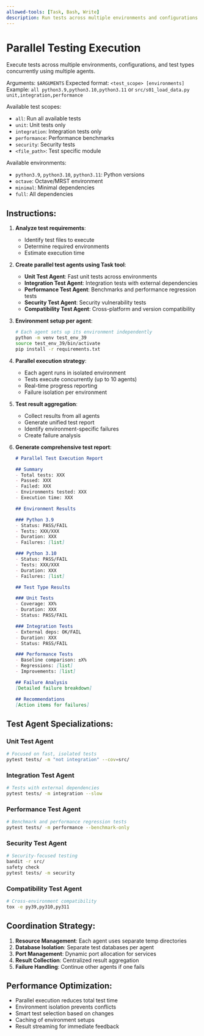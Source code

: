 ```yaml
---
allowed-tools: [Task, Bash, Write]
description: Run tests across multiple environments and configurations in parallel
---
```


# Parallel Testing Execution

Execute tests across multiple environments, configurations, and test types concurrently using multiple agents.

Arguments: `$ARGUMENTS`
Expected format: `<test_scope> [environments]`
Example: `all python3.9,python3.10,python3.11` or `src/s01_load_data.py unit,integration,performance`

Available test scopes:
- `all`: Run all available tests
- `unit`: Unit tests only
- `integration`: Integration tests only
- `performance`: Performance benchmarks
- `security`: Security tests
- `<file_path>`: Test specific module

Available environments:
- `python3.9`, `python3.10`, `python3.11`: Python versions
- `octave`: Octave/MRST environment
- `minimal`: Minimal dependencies
- `full`: All dependencies

## Instructions:

1. **Analyze test requirements**:
   - Identify test files to execute
   - Determine required environments
   - Estimate execution time

2. **Create parallel test agents using Task tool**:
   - **Unit Test Agent**: Fast unit tests across environments
   - **Integration Test Agent**: Integration tests with external dependencies
   - **Performance Test Agent**: Benchmarks and performance regression tests
   - **Security Test Agent**: Security vulnerability tests
   - **Compatibility Test Agent**: Cross-platform and version compatibility

3. **Environment setup per agent**:
   ```bash
   # Each agent sets up its environment independently
   python -m venv test_env_39
   source test_env_39/bin/activate
   pip install -r requirements.txt
   ```

4. **Parallel execution strategy**:
   - Each agent runs in isolated environment
   - Tests execute concurrently (up to 10 agents)
   - Real-time progress reporting
   - Failure isolation per environment

5. **Test result aggregation**:
   - Collect results from all agents
   - Generate unified test report
   - Identify environment-specific failures
   - Create failure analysis

6. **Generate comprehensive test report**:
   ```markdown
   # Parallel Test Execution Report
   
   ## Summary
   - Total tests: XXX
   - Passed: XXX
   - Failed: XXX
   - Environments tested: XXX
   - Execution time: XXX
   
   ## Environment Results
   
   ### Python 3.9
   - Status: PASS/FAIL
   - Tests: XXX/XXX
   - Duration: XXX
   - Failures: [list]
   
   ### Python 3.10
   - Status: PASS/FAIL
   - Tests: XXX/XXX
   - Duration: XXX
   - Failures: [list]
   
   ## Test Type Results
   
   ### Unit Tests
   - Coverage: XX%
   - Duration: XXX
   - Status: PASS/FAIL
   
   ### Integration Tests
   - External deps: OK/FAIL
   - Duration: XXX
   - Status: PASS/FAIL
   
   ### Performance Tests
   - Baseline comparison: ±X%
   - Regressions: [list]
   - Improvements: [list]
   
   ## Failure Analysis
   [Detailed failure breakdown]
   
   ## Recommendations
   [Action items for failures]
   ```

## Test Agent Specializations:

### Unit Test Agent
```bash
# Focused on fast, isolated tests
pytest tests/ -m "not integration" --cov=src/
```

### Integration Test Agent
```bash
# Tests with external dependencies
pytest tests/ -m integration --slow
```

### Performance Test Agent
```bash
# Benchmark and performance regression tests
pytest tests/ -m performance --benchmark-only
```

### Security Test Agent
```bash
# Security-focused testing
bandit -r src/
safety check
pytest tests/ -m security
```

### Compatibility Test Agent
```bash
# Cross-environment compatibility
tox -e py39,py310,py311
```

## Coordination Strategy:

1. **Resource Management**: Each agent uses separate temp directories
2. **Database Isolation**: Separate test databases per agent
3. **Port Management**: Dynamic port allocation for services
4. **Result Collection**: Centralized result aggregation
5. **Failure Handling**: Continue other agents if one fails

## Performance Optimization:

- Parallel execution reduces total test time
- Environment isolation prevents conflicts
- Smart test selection based on changes
- Caching of environment setups
- Result streaming for immediate feedback